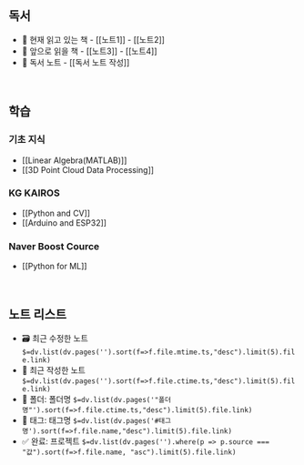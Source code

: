 <br>

## 독서 
- 📗 현재 읽고 있는 책 - [[노트1]] - [[노트2]] 
- 📕 앞으로 읽을 책 - [[노트3]] - [[노트4]] 
- 📘 독서 노트 - [[독서 노트 작성]] 
<br>

## 학습 

### 기초 지식
- [[Linear Algebra(MATLAB)]]
- [[3D Point Cloud Data Processing]]

### KG KAIROS
- [[Python and CV]]
- [[Arduino and ESP32]]

### Naver Boost Cource
- [[Python for ML]]
<br>

## 노트 리스트 
- 🗃 최근 수정한 노트 `$=dv.list(dv.pages('').sort(f=>f.file.mtime.ts,"desc").limit(5).file.link)` 
- 📝 최근 작성한 노트 `$=dv.list(dv.pages('').sort(f=>f.file.ctime.ts,"desc").limit(5).file.link)` 
- 📁 폴더: 폴더명 `$=dv.list(dv.pages('"폴더명"').sort(f=>f.file.ctime.ts,"desc").limit(5).file.link)` 
- 🔖 태그: 태그명 `$=dv.list(dv.pages('#태그명').sort(f=>f.file.name,"desc").limit(5).file.link)` 
- ✅ 완료: 프로젝트 `$=dv.list(dv.pages('').where(p => p.source === "값").sort(f=>f.file.name, "asc").limit(5).file.link)`